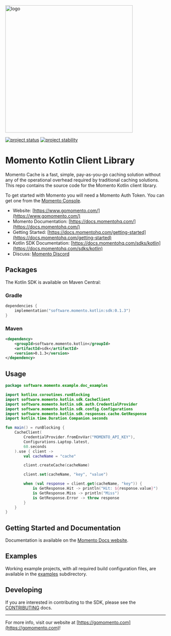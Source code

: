 <head>
  <meta name="Momento Kotlin Client Library Documentation" content="Kotlin client software development kit for Momento Cache">
</head>
<img src="https://docs.momentohq.com/img/momento-logo-forest.svg" alt="logo" width="400"/>

[![project status](https://momentohq.github.io/standards-and-practices/badges/project-status-official.svg)](https://github.com/momentohq/standards-and-practices/blob/main/docs/momento-on-github.md)
[![project stability](https://momentohq.github.io/standards-and-practices/badges/project-stability-beta.svg)](https://github.com/momentohq/standards-and-practices/blob/main/docs/momento-on-github.md)

# Momento Kotlin Client Library

Momento Cache is a fast, simple, pay-as-you-go caching solution without any of the operational overhead
required by traditional caching solutions.  This repo contains the source code for the Momento Kotlin client library.

To get started with Momento you will need a Momento Auth Token. You can get one from the [Momento Console](https://console.gomomento.com).

* Website: [https://www.gomomento.com/](https://www.gomomento.com/)
* Momento Documentation: [https://docs.momentohq.com/](https://docs.momentohq.com/)
* Getting Started: [https://docs.momentohq.com/getting-started](https://docs.momentohq.com/getting-started)
* Kotlin SDK Documentation: [https://docs.momentohq.com/sdks/kotlin](https://docs.momentohq.com/sdks/kotlin)
* Discuss: [Momento Discord](https://discord.gg/3HkAKjUZGq)

## Packages

The Kotlin SDK is available on Maven Central:

### Gradle

```kotlin
dependencies {
    implementation("software.momento.kotlin:sdk:0.1.3")
}
```

### Maven

```xml
<dependency>
    <groupId>software.momento.kotlin</groupId>
    <artifactId>sdk</artifactId>
    <version>0.1.3</version>
</dependency>
```

## Usage

```kotlin
package software.momento.example.doc_examples

import kotlinx.coroutines.runBlocking
import software.momento.kotlin.sdk.CacheClient
import software.momento.kotlin.sdk.auth.CredentialProvider
import software.momento.kotlin.sdk.config.Configurations
import software.momento.kotlin.sdk.responses.cache.GetResponse
import kotlin.time.Duration.Companion.seconds

fun main() = runBlocking {
    CacheClient(
        CredentialProvider.fromEnvVar("MOMENTO_API_KEY"),
        Configurations.Laptop.latest,
        60.seconds
    ).use { client ->
        val cacheName = "cache"

        client.createCache(cacheName)

        client.set(cacheName, "key", "value")

        when (val response = client.get(cacheName, "key")) {
            is GetResponse.Hit -> println("Hit: ${response.value}")
            is GetResponse.Miss -> println("Miss")
            is GetResponse.Error -> throw response
        }
    }
}

```

## Getting Started and Documentation

Documentation is available on the [Momento Docs website](https://docs.momentohq.com/sdks/kotlin).

## Examples

Working example projects, with all required build configuration files, are available in the [examples](./examples) subdirectory.

## Developing

If you are interested in contributing to the SDK, please see the [CONTRIBUTING](./CONTRIBUTING.md) docs.

----------------------------------------------------------------------------------------
For more info, visit our website at [https://gomomento.com](https://gomomento.com)!
